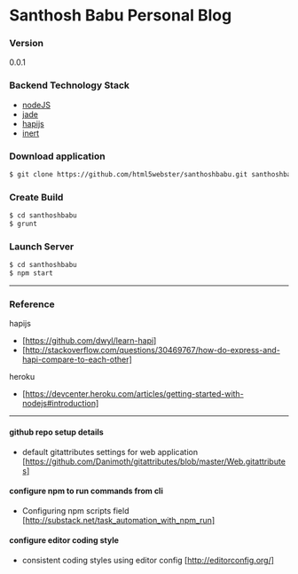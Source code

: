 # Santhosh Babu Personal Blog

### Version
0.0.1

### Backend Technology Stack

* [nodeJS] 
* [jade] 
* [hapijs]
* [inert]

### Download application

```sh
$ git clone https://github.com/html5webster/santhoshbabu.git santhoshbabu
```

### Create Build
```sh
$ cd santhoshbabu
$ grunt
```

### Launch Server
```sh
$ cd santhoshbabu
$ npm start
```

---

### Reference
hapijs
* [https://github.com/dwyl/learn-hapi] 
* [http://stackoverflow.com/questions/30469767/how-do-express-and-hapi-compare-to-each-other]

heroku
* [https://devcenter.heroku.com/articles/getting-started-with-nodejs#introduction]

---

#### github repo setup details
* default gitattributes settings for web application [https://github.com/Danimoth/gitattributes/blob/master/Web.gitattributes]

#### configure npm to run commands from cli
* Configuring npm scripts field [http://substack.net/task_automation_with_npm_run]

#### configure editor coding style
* consistent coding styles using editor config [http://editorconfig.org/]

[nodeJS]: <https://nodejs.org/en/>
[hapijs]: <http://hapijs.com/>
[inert]: <https://www.npmjs.com/package/inert>
[jade]: <http://jade-lang.com/>

[https://github.com/dwyl/learn-hapi]: <https://github.com/dwyl/learn-hapi>
[http://stackoverflow.com/questions/30469767/how-do-express-and-hapi-compare-to-each-other]: <http://stackoverflow.com/questions/30469767/how-do-express-and-hapi-compare-to-each-other>


[https://github.com/Danimoth/gitattributes/blob/master/Web.gitattributes]: <https://github.com/Danimoth/gitattributes/blob/master/Web.gitattributes>
[https://devcenter.heroku.com/articles/getting-started-with-nodejs#introduction]: <https://devcenter.heroku.com/articles/getting-started-with-nodejs#introduction>
[http://substack.net/task_automation_with_npm_run]: <http://substack.net/task_automation_with_npm_run>
[http://editorconfig.org/]: <http://editorconfig.org/>